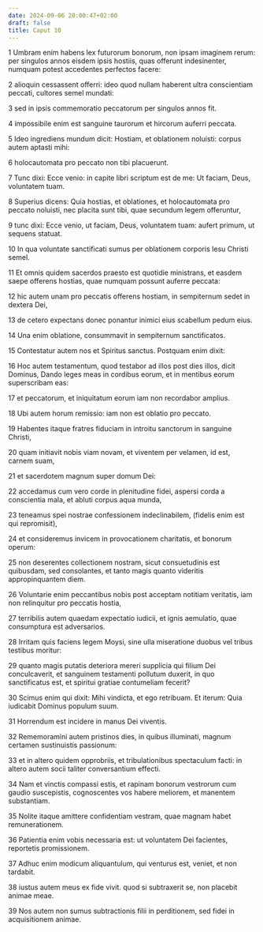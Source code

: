 ```yaml
---
date: 2024-09-06 20:00:47+02:00
draft: false
title: Caput 10
---
```





1 Umbram enim habens lex futurorum bonorum, non ipsam imaginem rerum: per singulos annos eisdem ipsis hostiis, quas offerunt indesinenter, numquam potest accedentes perfectos facere:

2 alioquin cessassent offerri: ideo quod nullam haberent ultra conscientiam peccati, cultores semel mundati:

3 sed in ipsis commemoratio peccatorum per singulos annos fit.

4 impossibile enim est sanguine taurorum et hircorum auferri peccata.

5 Ideo ingrediens mundum dicit: Hostiam, et oblationem noluisti: corpus autem aptasti mihi:

6 holocautomata pro peccato non tibi placuerunt.

7 Tunc dixi: Ecce venio: in capite libri scriptum est de me: Ut faciam, Deus, voluntatem tuam.

8 Superius dicens: Quia hostias, et oblationes, et holocautomata pro peccato noluisti, nec placita sunt tibi, quae secundum legem offeruntur,

9 tunc dixi: Ecce venio, ut faciam, Deus, voluntatem tuam: aufert primum, ut sequens statuat.

10 In qua voluntate sanctificati sumus per oblationem corporis Iesu Christi semel.

11 Et omnis quidem sacerdos praesto est quotidie ministrans, et easdem saepe offerens hostias, quae numquam possunt auferre peccata:

12 hic autem unam pro peccatis offerens hostiam, in sempiternum sedet in dextera Dei,

13 de cetero expectans donec ponantur inimici eius scabellum pedum eius.

14 Una enim oblatione, consummavit in sempiternum sanctificatos.

15 Contestatur autem nos et Spiritus sanctus. Postquam enim dixit:

16 Hoc autem testamentum, quod testabor ad illos post dies illos, dicit Dominus, Dando leges meas in cordibus eorum, et in mentibus eorum superscribam eas:

17 et peccatorum, et iniquitatum eorum iam non recordabor amplius.

18 Ubi autem horum remissio: iam non est oblatio pro peccato.

19 Habentes itaque fratres fiduciam in introitu sanctorum in sanguine Christi,

20 quam initiavit nobis viam novam, et viventem per velamen, id est, carnem suam,

21 et sacerdotem magnum super domum Dei:

22 accedamus cum vero corde in plenitudine fidei, aspersi corda a conscientia mala, et abluti corpus aqua munda,

23 teneamus spei nostrae confessionem indeclinabilem, (fidelis enim est qui repromisit),

24 et consideremus invicem in provocationem charitatis, et bonorum operum:

25 non deserentes collectionem nostram, sicut consuetudinis est quibusdam, sed consolantes, et tanto magis quanto videritis appropinquantem diem.

26 Voluntarie enim peccantibus nobis post acceptam notitiam veritatis, iam non relinquitur pro peccatis hostia,

27 terribilis autem quaedam expectatio iudicii, et ignis aemulatio, quae consumptura est adversarios.

28 Irritam quis faciens legem Moysi, sine ulla miseratione duobus vel tribus testibus moritur:

29 quanto magis putatis deteriora mereri supplicia qui filium Dei conculcaverit, et sanguinem testamenti pollutum duxerit, in quo sanctificatus est, et spiritui gratiae contumeliam fecerit?

30 Scimus enim qui dixit: Mihi vindicta, et ego retribuam. Et iterum: Quia iudicabit Dominus populum suum.

31 Horrendum est incidere in manus Dei viventis.

32 Rememoramini autem pristinos dies, in quibus illuminati, magnum certamen sustinuistis passionum:

33 et in altero quidem opprobriis, et tribulationibus spectaculum facti: in altero autem socii taliter conversantium effecti.

34 Nam et vinctis compassi estis, et rapinam bonorum vestrorum cum gaudio suscepistis, cognoscentes vos habere meliorem, et manentem substantiam.

35 Nolite itaque amittere confidentiam vestram, quae magnam habet remunerationem.

36 Patientia enim vobis necessaria est: ut voluntatem Dei facientes, reportetis promissionem.

37 Adhuc enim modicum aliquantulum, qui venturus est, veniet, et non tardabit.

38 iustus autem meus ex fide vivit. quod si subtraxerit se, non placebit animae meae.

39 Nos autem non sumus subtractionis filii in perditionem, sed fidei in acquisitionem animae.

